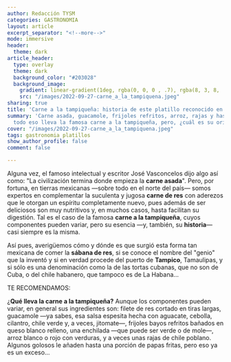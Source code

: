 ```yaml
---
author: Redacción TYSM
categories: GASTRONOMIA
layout: article
excerpt_separator: "<!--more-->"
mode: immersive
header:
  theme: dark
article_header:
  type: overlay
  theme: dark
  background_color: "#203028"
  background_image:
    gradient: linear-gradient(1deg, rgba(0, 0, 0 , .7), rgba(8, 3, 8, .9))
    src: "/images/2022-09-27-carne_a_la_tampiquena.jpeg"
sharing: true
title: 'Carne a la tampiqueña: historia de este platillo reconocido en el mundo'
summary: 'Carne asada, guacamole, frijoles refritos, arroz, rajas y hasta una enchilada:
  todo eso lleva la famosa carne a la tampiqueña, pero, ¿cuál es su origen?'
cover: "/images/2022-09-27-carne_a_la_tampiquena.jpeg"
tags: gastronomia platillos
show_author_profile: false
comment: false

---
```

Alguna vez, el famoso intelectual y escritor José Vasconcelos dijo algo así como: "La civilización termina donde empieza la **carne asada**". Pero, por fortuna, en tierras mexicanas —sobre todo en el norte del país— somos expertos en complementar la suculenta y jugosa **carne de res** con aderezos que le otorgan un espíritu completamente nuevo, pues además de ser deliciosos son muy nutritivos y, en muchos casos, hasta facilitan su digestión. Tal es el caso de la famosa **carne a la tampiqueña**, cuyos componentes pueden variar, pero su esencia —y, también, su **historia**— casi siempre es la misma.

Así pues, averigüemos cómo y dónde es que surgió esta forma tan mexicana de comer la **sábana de res**, si se conoce el nombre del "genio" que la inventó y si en verdad procede del puerto de **Tampico**, Tamaulipas, y si sólo es una denominación como la de las tortas cubanas, que no son de Cuba, o del chile habanero, que tampoco es de La Habana…

TE RECOMENDAMOS:

¿**Qué lleva la carne a la tampiqueña?** Aunque los componentes pueden variar, en general sus ingredientes son: filete de res cortado en tiras largas, guacamole —ya sabes, esa salsa espesita hecha con aguacate, cebolla, cilantro, chile verde y, a veces, jitomate—, frijoles bayos refritos bañados en queso blanco relleno, una enchilada —que puede ser verde o de mole—, arroz blanco o rojo con verduras, y a veces unas rajas de chile poblano. Algunos golosos le añaden hasta una porción de papas fritas, pero eso ya es un exceso…
